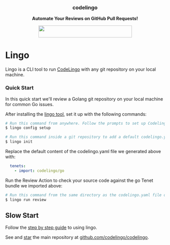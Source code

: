 
<h3 align="center"> codelingo </h3>

<p align="center">
  <b> Automate Your Reviews on GitHub Pull Requests! </b>
</p>

<p align="center">
  <a href="https://github.com/apps/codelingo" target="_blank">
    <img width="295" height="38" src="https://raw.githubusercontent.com/codelingo/codelingo/master/public/img/install.png" />
  </a>
</p>

# Lingo

Lingo is a CLI tool to run [CodeLingo](https://www.codelingo.io) with any git repository on your local machine.

### Quick Start

In this quick start we'll review a Golang git repository on your local machine for common Go issues.

After installing the [lingo tool](https://github.com/codelingo/lingo/releases/latest), set it up with the following commands:

```bash
# Run this command from anywhere. Follow the prompts to set up Codelingo on your machine.
$ lingo config setup

# Run this command inside a git repository to add a default codelingo.yaml file in the current directory.
$ lingo init
```

Replace the default content of the codelingo.yaml file we generated above with:

```yaml
  tenets:
    - import: codelingo/go
```

Run the Review Action to check your source code against the go Tenet bundle we imported above:

```bash
# Run this command from the same directory as the codelingo.yaml file or any of its sub directories.
$ lingo run review
```

<!-- TODO add screenshot of lingo review -->

## Slow Start

Follow the [step by step guide](https://www.codelingo.io/docs/getting-started/) to using lingo.

See and <a class="github-button" href="https://github.com/codelingo/codelingo" data-icon="octicon-star" aria-label="Star codelingo/codelingo on GitHub">star</a> the main repository at [github.com/codelingo/codelingo](https://github.com/codelingo/codelingo).
